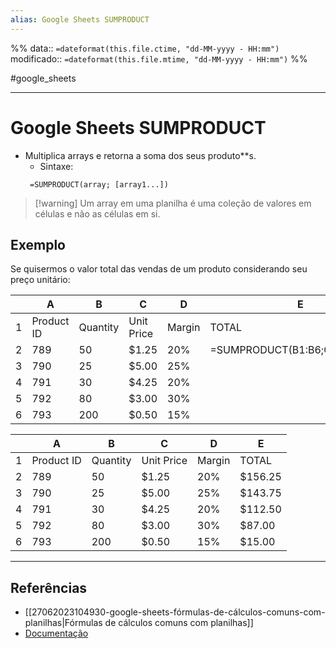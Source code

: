 ```yaml
---
alias: Google Sheets SUMPRODUCT
---
```

%%
data:: `=dateformat(this.file.ctime, "dd-MM-yyyy - HH:mm")`
modificado:: `=dateformat(this.file.mtime, "dd-MM-yyyy - HH:mm")`
%%

#google_sheets 

---
# Google Sheets SUMPRODUCT

- Multiplica arrays e retorna a soma dos seus produto**s.
	- Sintaxe:
	 ```
	  =SUMPRODUCT(array; [array1...])
	 ```
  
>[!warning] Um array em uma planilha é uma coleção de valores em células e não as células em si.

## Exemplo

Se quisermos o valor total das vendas de um produto considerando seu preço unitário:

|     | A          | B        | C          | D      | E                              |
| --- | ---------- | -------- | ---------- | ------ | ------------------------------ |
| 1   | Product ID | Quantity | Unit Price | Margin | TOTAL                          |
| 2   | 789        | 50       | $1.25      | 20%    | =SUMPRODUCT(B1:B6;C1:C6,D1:D6) | 
| 3   | 790        | 25       | $5.00      | 25%    |                                |
| 4   | 791        | 30       | $4.25      | 20%    |                                |
| 5   | 792        | 80       | $3.00      | 30%    |                                |
| 6   | 793        | 200      | $0.50      | 15%    |                                |

|     | A          | B        | C          | D      | E        |
| --- | ---------- | -------- | ---------- | ------ | ------- |
| 1   | Product ID | Quantity | Unit Price | Margin | TOTAL   |
| 2   | 789        | 50       | $1.25      | 20%    | $156.25 |
| 3   | 790        | 25       | $5.00      | 25%    | $143.75 |
| 4   | 791        | 30       | $4.25      | 20%    | $112.50 |
| 5   | 792        | 80       | $3.00      | 30%    | $87.00  |
| 6   | 793        | 200      | $0.50      | 15%    | $15.00  |

----
## Referências 

- [[27062023104930-google-sheets-fórmulas-de-cálculos-comuns-com-planilhas|Fórmulas de cálculos comuns com planilhas]]
- [Documentação](https://support.google.com/docs/answer/3094294?hl=en)